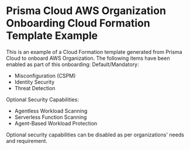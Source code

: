 # Prisma Cloud AWS Organization Onboarding Cloud Formation Template Example
This is an example of a Cloud Formation template generated from Prisma Cloud to onboard AWS Organization. The following items have been enabled as part of this onboarding:
Default/Mandatory:
* Misconfiguration (CSPM)
* Identity Security
* Threat Detection

Optional Security Capabilities:
* Agentless Workload Scanning
* Serverless Function Scanning
* Agent-Based Workload Protection

Optional security capabilities can be disabled as per organizations' needs and requirement.